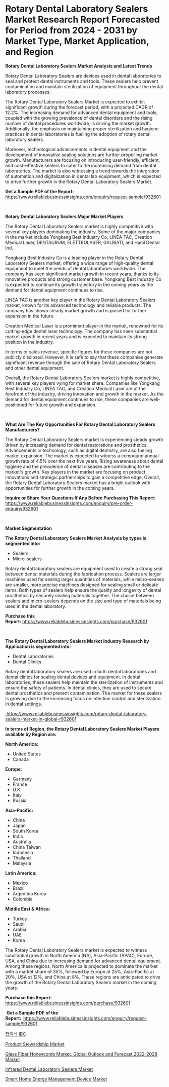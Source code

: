 <p><h1>Rotary Dental Laboratory Sealers Market Research Report Forecasted for Period from 2024 -  2031 by Market Type, Market Application, and Region</h1></p><p><strong>Rotary Dental Laboratory Sealers Market Analysis and Latest Trends</strong></p>
<p><p>Rotary Dental Laboratory Sealers are devices used in dental laboratories to seal and protect dental instruments and tools. These sealers help prevent contamination and maintain sterilization of equipment throughout the dental laboratory processes.</p><p>The Rotary Dental Laboratory Sealers Market is expected to exhibit significant growth during the forecast period, with a projected CAGR of 12.2%. The increasing demand for advanced dental equipment and tools, coupled with the growing prevalence of dental disorders and the rising number of dental procedures worldwide, is driving the market growth. Additionally, the emphasis on maintaining proper sterilization and hygiene practices in dental laboratories is fueling the adoption of rotary dental laboratory sealers.</p><p>Moreover, technological advancements in dental equipment and the development of innovative sealing solutions are further propelling market growth. Manufacturers are focusing on introducing user-friendly, efficient, and cost-effective sealers to cater to the increasing demand from dental laboratories. The market is also witnessing a trend towards the integration of automation and digitalization in dental lab equipment, which is expected to drive further growth in the Rotary Dental Laboratory Sealers Market.</p></p>
<p><strong>Get a Sample PDF of the Report:&nbsp;</strong> <a href="https://www.reliablebusinessinsights.com/enquiry/request-sample/932601">https://www.reliablebusinessinsights.com/enquiry/request-sample/932601</a></p>
<p>&nbsp;</p>
<p><strong>Rotary Dental Laboratory Sealers Major Market Players</strong></p>
<p><p>The Rotary Dental Laboratory Sealers market is highly competitive with several key players dominating the industry. Some of the major companies in the market include Yongkang Best Industry Co, LINEA TAC, Creation Medical Laser, DENTAURUM, ELETTROLASER, GALBIATI, and Hanil Dental Ind.</p><p>Yongkang Best Industry Co is a leading player in the Rotary Dental Laboratory Sealers market, offering a wide range of high-quality dental equipment to meet the needs of dental laboratories worldwide. The company has seen significant market growth in recent years, thanks to its innovative products and strong customer base. Yongkang Best Industry Co is expected to continue its growth trajectory in the coming years as the demand for dental equipment continues to rise.</p><p>LINEA TAC is another key player in the Rotary Dental Laboratory Sealers market, known for its advanced technology and reliable products. The company has shown steady market growth and is poised for further expansion in the future.</p><p>Creation Medical Laser is a prominent player in the market, renowned for its cutting-edge dental laser technology. The company has seen substantial market growth in recent years and is expected to maintain its strong position in the industry.</p><p>In terms of sales revenue, specific figures for these companies are not publicly disclosed. However, it is safe to say that these companies generate significant revenue through the sale of Rotary Dental Laboratory Sealers and other dental equipment.</p><p>Overall, the Rotary Dental Laboratory Sealers market is highly competitive, with several key players vying for market share. Companies like Yongkang Best Industry Co, LINEA TAC, and Creation Medical Laser are at the forefront of the industry, driving innovation and growth in the market. As the demand for dental equipment continues to rise, these companies are well-positioned for future growth and expansion.</p></p>
<p>&nbsp;</p>
<p><strong>What Are The Key Opportunities For Rotary Dental Laboratory Sealers Manufacturers?</strong></p>
<p><p>The Rotary Dental Laboratory Sealers market is experiencing steady growth driven by increasing demand for dental restorations and prosthetics. Advancements in technology, such as digital dentistry, are also fueling market expansion. The market is expected to witness a compound annual growth rate of 4.5% over the next five years. Rising awareness about dental hygiene and the prevalence of dental diseases are contributing to the market's growth. Key players in the market are focusing on product innovations and strategic partnerships to gain a competitive edge. Overall, the Rotary Dental Laboratory Sealers market has a bright outlook with opportunities for further growth in the coming years.</p></p>
<p><strong>Inquire or Share Your Questions If Any Before Purchasing This Report:</strong> <a href="https://www.reliablebusinessinsights.com/enquiry/pre-order-enquiry/932601">https://www.reliablebusinessinsights.com/enquiry/pre-order-enquiry/932601</a></p>
<p>&nbsp;</p>
<p><strong>Market Segmentation</strong></p>
<p><strong>The Rotary Dental Laboratory Sealers Market Analysis by types is segmented into:</strong></p>
<p><ul><li>Sealers</li><li>Micro-sealers</li></ul></p>
<p><p>Rotary dental laboratory sealers are equipment used to create a strong seal between dental materials during the fabrication process. Sealers are larger machines used for sealing larger quantities of materials, while micro-sealers are smaller, more precise machines designed for sealing small or delicate items. Both types of sealers help ensure the quality and longevity of dental prosthetics by securely sealing materials together. The choice between sealers and micro-sealers depends on the size and type of materials being used in the dental laboratory.</p></p>
<p><strong>Purchase this Report:&nbsp;</strong><a href="https://www.reliablebusinessinsights.com/purchase/932601">https://www.reliablebusinessinsights.com/purchase/932601</a></p>
<p>&nbsp;</p>
<p><strong>The Rotary Dental Laboratory Sealers Market Industry Research by Application is segmented into:</strong></p>
<p><ul><li>Dental Laboratories</li><li>Dental Clinics</li></ul></p>
<p><p>Rotary dental laboratory sealers are used in both dental laboratories and dental clinics for sealing dental devices and equipment. In dental laboratories, these sealers help maintain the sterilization of instruments and ensure the safety of patients. In dental clinics, they are used to secure dental prosthetics and prevent contamination. The market for these sealers is growing due to the increasing focus on infection control and sterilization in dental settings.</p></p>
<p><a href="https://www.reliablebusinessinsights.com/rotary-dental-laboratory-sealers-market-in-global-r932601">&nbsp;https://www.reliablebusinessinsights.com/rotary-dental-laboratory-sealers-market-in-global-r932601</a></p>
<p><strong>In terms of Region, the Rotary Dental Laboratory Sealers Market Players available by Region are:</strong></p>
<p>
    <p> <strong> North America: </strong>
        <ul>
            <li>United States</li>
            <li>Canada</li>
        </ul>
        </p> 
    <p> <strong> Europe: </strong>
        <ul>
            <li>Germany</li>
            <li>France</li>
            <li>U.K.</li>
            <li>Italy</li>
            <li>Russia</li>
        </ul>
        </p> 
    <p> <strong> Asia-Pacific: </strong>
        <ul>
            <li>China</li>
            <li>Japan</li>
            <li>South Korea</li>
            <li>India</li>
            <li>Australia</li>
            <li>China Taiwan</li>
            <li>Indonesia</li>
            <li>Thailand</li>
            <li>Malaysia</li>
        </ul>
        </p> 
    <p> <strong> Latin America: </strong>
        <ul>
            <li>Mexico</li>
            <li>Brazil</li>
            <li>Argentina Korea</li>
            <li>Colombia</li>
        </ul>
        </p> 
    <p> <strong> Middle East & Africa: </strong>
        <ul>
            <li>Turkey</li>
            <li>Saudi</li>
            <li>Arabia</li>
            <li>UAE</li>
            <li>Korea</li>
        </ul>
    </p>
    </p>
<p><p>The Rotary Dental Laboratory Sealers market is expected to witness substantial growth in North America (NA), Asia-Pacific (APAC), Europe, USA, and China due to increasing demand for advanced dental equipment. Among these regions, North America is projected to dominate the market with a market share of 35%, followed by Europe at 25%, Asia-Pacific at 20%, USA at 12%, and China at 8%. These regions are anticipated to drive the growth of the Rotary Dental Laboratory Sealers market in the coming years.</p></p>
<p><strong>Purchase this Report: </strong><a href="https://www.reliablebusinessinsights.com/purchase/932601">https://www.reliablebusinessinsights.com/purchase/932601</a></p>
<p>&nbsp;<strong>Get a Sample PDF of the Report:&nbsp;&nbsp;</strong><a href="https://www.reliablebusinessinsights.com/enquiry/request-sample/932601">https://www.reliablebusinessinsights.com/enquiry/request-sample/932601</a></p>
<p><strong></strong></p>
<p><p><a href="https://medium.com/@abbislposival/%ED%8F%B4%EB%94%A9-ibcs-%EC%8B%9C%EC%9E%A5-%EA%B7%9C%EB%AA%A8%EB%8A%94-%EC%97%B0%ED%8F%89%EA%B7%A0-%EC%84%B1%EC%9E%A5%EB%A5%A0-13-2-%EB%A1%9C-%EC%84%B1%EC%9E%A5%ED%95%98%EA%B3%A0-%EC%9E%88%EC%9C%BC%EB%A9%B0-%EC%9D%B4-%EB%B3%B4%EA%B3%A0%EC%84%9C%EB%8A%94-%EC%A2%85%EB%A5%98-%EC%9D%91%EC%9A%A9-%EB%B6%84%EC%84%9D-%EC%84%B1%EC%9E%A5-%EB%B0%8F-2024%EB%85%84%EB%B6%80%ED%84%B0-2031%EB%85%84%EA%B9%8C%EC%A7%80%EC%9D%98-%EC%98%88%EC%B8%A1%EC%9D%84-%EB%8B%A4%EB%A3%A8%EA%B3%A0-%EC%9E%88%EC%8A%B5%EB%8B%88%EB%8B%A4-f3bc024c55e5">접이식 IBC</a></p><p><a href="https://medium.com/@bessiperez20/product-stewardship-market-size-by-type-solutions-services-by-product-small-and-medium-sized-b21c85573762">Product Stewardship Market</a></p><p><a href="https://issuu.com/reportprime-2/docs/glass-fiber-honeycomb-market-global_adf34af66bc279">Glass Fiber Honeycomb Market, Global Outlook and Forecast 2022-2028 Market</a></p><p><a href="https://github.com/nafisalvee228/Market-Research-Report-List-2/blob/main/infrared-dental-laboratory-sealers-market.md">Infrared Dental Laboratory Sealers Market</a></p><p><a href="https://medium.com/@brendafgmorris532/smart-home-energy-management-device-market-size-market-segmentation-market-trends-and-growth-af2f51acd0ea">Smart Home Energy Management Device Market</a></p></p>